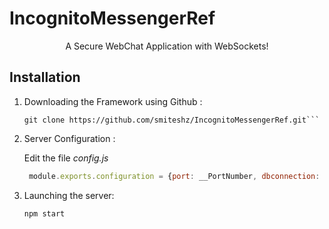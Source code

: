 # IncognitoMessengerRef
<div align = "Center">A Secure WebChat Application with WebSockets!</div>

## Installation

1. Downloading the Framework using Github :

    ``` shell
    git clone https://github.com/smiteshz/IncognitoMessengerRef.git```

2. Server Configuration :

    Edit the file *config.js* 
    ```javascript
     module.exports.configuration = {port: __PortNumber, dbconnection: "mongodb://__server:__port/__database"};
     ```

3. Launching the server:

    ```shell
    npm start 
    ```

